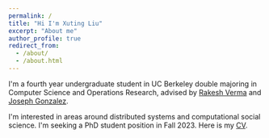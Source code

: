 ```yaml
---
permalink: /
title: "Hi I'm Xuting Liu"
excerpt: "About me"
author_profile: true
redirect_from: 
  - /about/
  - /about.html
---
```

I'm a fourth year undergraduate student in UC Berkeley double majoring in Computer Science and Operations Research, advised by [Rakesh Verma](http://cs.uh.edu/~rmverma/) and [Joseph Gonzalez](http://people.eecs.berkeley.edu/~jegonzal/).

I'm interested in areas around distributed systems and computational social science. I'm seeking a PhD student position in Fall 2023. Here is my [CV](https://drive.google.com/file/d/1jSAHMol5t-h_BSJtyR8Xh-U2pe0HEETm/view?usp=sharing).
